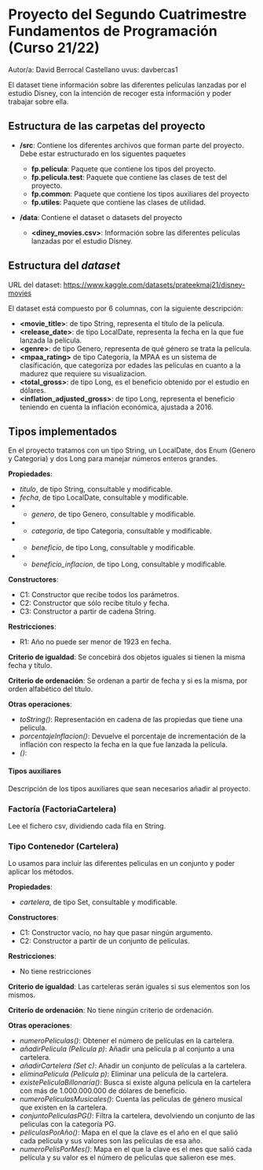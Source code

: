 # Proyecto del Segundo Cuatrimestre Fundamentos de Programación (Curso  21/22)
Autor/a: David Berrocal Castellano   uvus: davbercas1

El dataset tiene información sobre las diferentes películas lanzadas por el estudio Disney, con la intención de recoger esta información y poder trabajar sobre ella.


## Estructura de las carpetas del proyecto

* **/src**: Contiene los diferentes archivos que forman parte del proyecto. Debe estar estructurado en los siguentes paquetes
  * **fp.pelicula**: Paquete que contiene los tipos del proyecto.
  * **fp.pelicula.test**: Paquete que contiene las clases de test del proyecto.
  * **fp.common**: Paquete que contiene los tipos auxiliares del proyecto
  * **fp.utiles**:  Paquete que contiene las clases de utilidad. 
  
* **/data**: Contiene el dataset o datasets del proyecto
    * **\<diney_movies.csv\>**: Información sobre las diferentes películas lanzadas por el estudio Disney.
    
## Estructura del *dataset*

URL del dataset: https://www.kaggle.com/datasets/prateekmaj21/disney-movies

El dataset está compuesto por 6 columnas, con la siguiente descripción:

* **\<movie_title>**: de tipo String, representa el título de la película.
* **\<release_date>**: de tipo LocalDate, representa la fecha en la que fue lanzada la película.
* **\<genre>**: de tipo Genero, representa de qué género se trata la película.
* **\<mpaa_rating>** de tipo Categoria, la MPAA es un sistema de clasificación, que categoriza por edades las películas en cuanto a la madurez que requiere su visualizacion.
* **\<total_gross>**: de tipo Long, es el beneficio obtenido por el estudio en dólares.
* **\<inflation_adjusted_gross>**: de tipo Long, representa el beneficio teniendo en cuenta la inflación económica, ajustada a 2016.

## Tipos implementados

En el proyecto tratamos con un tipo String, un LocalDate, dos Enum (Genero y Categoria) y dos Long para manejar números enteros grandes.

**Propiedades**:

- _titulo_, de tipo String, consultable y modificable. 
- _fecha_, de tipo LocalDate, consultable y modificable. 
- - _genero_, de tipo Genero, consultable y modificable. 
- - _categoria_, de tipo Categoria, consultable y modificable. 
- - _beneficio_, de tipo Long, consultable y modificable. 
- - _beneficio_inflacion_, de tipo Long, consultable y modificable. 

**Constructores**: 

- C1: Constructor que recibe todos los parámetros.
- C2: Constructor que sólo recibe título y fecha.
- C3: Constructor a partir de cadena String.

**Restricciones**:
 
- R1: Año no puede ser menor de 1923 en fecha.
 
**Criterio de igualdad**: Se concebirá dos objetos iguales si tienen la misma fecha y título.

**Criterio de ordenación**: Se ordenan a partir de fecha y si es la misma, por orden alfabético del título.

**Otras operaciones**:
 
-	_toString()_: Representación en cadena de las propiedas que tiene una pelicula.
- _porcentajeInflacion()_: Devuelve el porcentaje de incrementación de la inflación con respecto la fecha en la que fue lanzada la película. 
- _()_: 

#### Tipos auxiliares
Descripción de los tipos auxiliares que sean necesarios añadir al proyecto.

### Factoría (FactoriaCartelera)
Lee el fichero csv, dividiendo cada fila en String.


### Tipo Contenedor (Cartelera)

Lo usamos para incluir las diferentes peliculas en un conjunto y poder aplicar los métodos.

**Propiedades**:

- _cartelera_, de tipo Set, consultable y modificable. 
 
**Constructores**: 

- C1: Constructor vacío, no hay que pasar ningún argumento.
- C2: Constructor a partir de un conjunto de películas.

**Restricciones**:
 
- No tiene restricciones

**Criterio de igualdad**: Las carteleras serán iguales si sus elementos son los mismos.

**Criterio de ordenación**: No tiene ningún criterio de ordenación.

**Otras operaciones**:
 
-	_numeroPeliculas()_: Obtener el número de películas en la cartelera.
-	_añadirPelicula (Pelicula p)_: Añadir una película p al conjunto a una cartelera.
-	_añadirCartelera (Set<Pelicula> c)_: Añadir un conjunto de películas a la cartelera.
-	_eliminaPelicula (Pelicula p)_: Eliminar una película de la cartelera.
-	_existePeliculaBillonaria()_: Busca si existe alguna película en la cartelera con más de 1.000.000.000 de dólares de beneficio.
-	_numeroPeliculasMusicales()_: Cuenta las películas de género musical que existen en la cartelera.
-	_conjuntoPeliculasPG()_: Filtra la cartelera, devolviendo un conjunto de las peliculas con la categoría PG.
-	_peliculasPorAño()_: Mapa en el que la clave es el año en el que salió cada película y sus valores son las películas de esa año.
-	_numeroPelisPorMes()_: Mapa en el que la clave es el mes que salió cada película y su valor es el número de peliculas que salieron ese mes.


